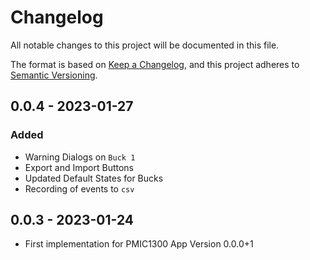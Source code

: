 # Changelog

All notable changes to this project will be documented in this file.

The format is based on [Keep a Changelog](https://keepachangelog.com/en/1.0.0/),
and this project adheres to
[Semantic Versioning](https://semver.org/spec/v2.0.0.html).

## 0.0.4 - 2023-01-27

### Added

-   Warning Dialogs on `Buck 1`
-   Export and Import Buttons
-   Updated Default States for Bucks
-   Recording of events to `csv`

## 0.0.3 - 2023-01-24

-   First implementation for PMIC1300 App Version 0.0.0+1
